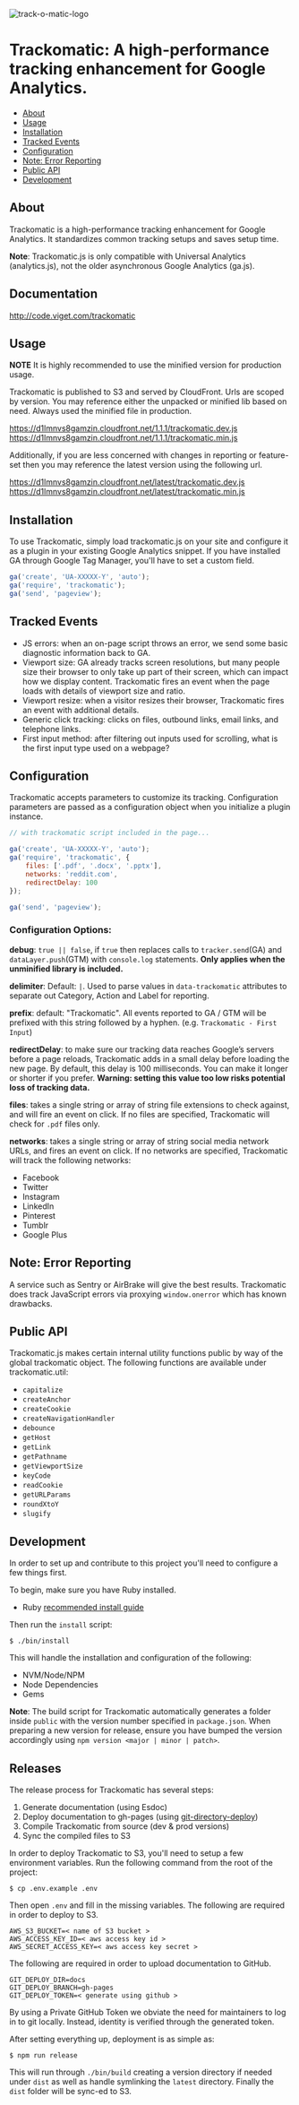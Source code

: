 ![track-o-matic-logo](https://cloud.githubusercontent.com/assets/1626530/12269511/c77224fa-b91f-11e5-9d06-4627a2d39230.png)

# Trackomatic: A high-performance tracking enhancement for Google Analytics.

* [About](#user-content-about)
* [Usage](#user-content-usage)
* [Installation](#user-content-installation)
* [Tracked Events](#user-content-tracked-events)
* [Configuration](#user-content-configuration)
* [Note: Error Reporting](#user-content-note-error-reporting)
* [Public API](#user-content-public-api)
* [Development](#user-content-development)

## About

Trackomatic is a high-performance tracking enhancement for Google Analytics. It standardizes common tracking setups and saves setup time. 

**Note**: Trackomatic.js is only compatible with Universal Analytics (analytics.js), not the older asynchronous Google Analytics (ga.js).


## Documentation

http://code.viget.com/trackomatic


## Usage

**NOTE** It is highly recommended to use the minified version for production usage.

Trackomatic is published to S3 and served by CloudFront. Urls are scoped by version. You may reference either the unpacked or minified lib based on need. Always used the minified file in production.

https://d1lmnvs8gamzin.cloudfront.net/1.1.1/trackomatic.dev.js
https://d1lmnvs8gamzin.cloudfront.net/1.1.1/trackomatic.min.js

Additionally, if you are less concerned with changes in reporting or feature-set then you may reference the latest version using the following url.

https://d1lmnvs8gamzin.cloudfront.net/latest/trackomatic.dev.js
https://d1lmnvs8gamzin.cloudfront.net/latest/trackomatic.min.js


## Installation

To use Trackomatic, simply load trackomatic.js on your site and configure it as a plugin in your existing Google Analytics snippet. If you have installed GA through Google Tag Manager, you'll have to set a custom field.

```javascript
ga('create', 'UA-XXXXX-Y', 'auto');
ga('require', 'trackomatic');
ga('send', 'pageview');
```


## Tracked Events

* JS errors: when an on-page script throws an error, we send some basic diagnostic information back to GA.
* Viewport size: GA already tracks screen resolutions, but many people size their browser to only take up part of their screen, which can impact how we display content. Trackomatic fires an event when the page loads with details of viewport size and ratio.
* Viewport resize: when a visitor resizes their browser, Trackomatic fires an event with additional details.
* Generic click tracking: clicks on files, outbound links, email links, and telephone links.
* First input method: after filtering out inputs used for scrolling, what is the first input type used on a webpage?


## Configuration

Trackomatic accepts parameters to customize its tracking. Configuration parameters are passed as a configuration object when you initialize a plugin instance.

```javascript
// with trackomatic script included in the page...

ga('create', 'UA-XXXXX-Y', 'auto');
ga('require', 'trackomatic', {
    files: ['.pdf', '.docx', '.pptx'], 
    networks: 'reddit.com', 
    redirectDelay: 100
});

ga('send', 'pageview');
```


### Configuration Options:

**debug**: `true || false`, if `true` then replaces calls to `tracker.send`(GA) and `dataLayer.push`(GTM) with `console.log` statements. **Only applies when the unminified library is included.**

**delimiter**: Default: `|`. Used to parse values in `data-trackomatic` attributes to separate out Category, Action and Label for reporting.

**prefix**: default: "Trackomatic". All events reported to GA / GTM will be prefixed with this string followed by a hyphen. (e.g. `Trackomatic - First Input`)

**redirectDelay**: to make sure our tracking data reaches Google’s servers before a page reloads, Trackomatic adds in a small delay before loading the new page. By default, this delay is 100 milliseconds. You can make it longer or shorter if you prefer. **Warning: setting this value too low risks potential loss of tracking data.**

**files**: takes a single string or array of string file extensions to check against, and will fire an event on click. If no files are specified, Trackomatic will check for `.pdf` files only.

**networks**: takes a single string or array of string social media network URLs, and fires an event on click. If no networks are specified, Trackomatic will track the following networks:

* Facebook
* Twitter
* Instagram
* LinkedIn
* Pinterest
* Tumblr
* Google Plus


## Note: Error Reporting

A service such as Sentry or AirBrake will give the best results. Trackomatic does track JavaScript errors via proxying `window.onerror` which has known drawbacks.


## Public API

Trackomatic.js makes certain internal utility functions public by way of the global trackomatic object. The following functions are available under trackomatic.util:

* `capitalize`
* `createAnchor`
* `createCookie`
* `createNavigationHandler`
* `debounce`
* `getHost`
* `getLink`
* `getPathname`
* `getViewportSize`
* `keyCode`
* `readCookie`
* `getURLParams`
* `roundXtoY`
* `slugify`


## Development

In order to set up and contribute to this project you'll need to configure a few things first. 

To begin, make sure you have Ruby installed.

* Ruby [recommended install guide](https://gorails.com/setup/osx/10.9-mavericks)

Then run the `install` script:

    $ ./bin/install

This will handle the installation and configuration of the following:

* NVM/Node/NPM
* Node Dependencies
* Gems

**Note**: The build script for Trackomatic automatically generates a folder inside `public` with the version number specified in `package.json`. When preparing a new version for release, ensure you have bumped the version accordingly using `npm version <major | minor | patch>`.


## Releases

The release process for Trackomatic has several steps:

1) Generate documentation (using Esdoc)
2) Deploy documentation to gh-pages (using [git-directory-deploy](https://github.com/X1011/git-directory-deploy))
3) Compile Trackomatic from source (dev & prod versions)
4) Sync the compiled files to S3

In order to deploy Trackomatic to S3, you'll need to setup a few environment variables. Run the following command from the root of the project:

    $ cp .env.example .env

Then open `.env` and fill in the missing variables. The following are required in order to deploy to S3.

    AWS_S3_BUCKET=< name of S3 bucket >
    AWS_ACCESS_KEY_ID=< aws access key id >
    AWS_SECRET_ACCESS_KEY=< aws access key secret >

The following are required in order to upload documentation to GitHub.

    GIT_DEPLOY_DIR=docs
    GIT_DEPLOY_BRANCH=gh-pages
    GIT_DEPLOY_TOKEN=< generate using github >

By using a Private GitHub Token we obviate the need for maintainers to log in to git locally. Instead, identity is verified through the generated token.

After setting everything up, deployment is as simple as:

    $ npm run release

This will run through `./bin/build` creating a version directory if needed under `dist` as well as handle symlinking the `latest` directory. Finally the `dist` folder will be sync-ed to S3.
